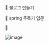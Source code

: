 
📃 블로그 만들기 

📌 spring 주특기 입문

📌 

![image](https://user-images.githubusercontent.com/35902293/184717656-9114821e-84d1-4a1a-973a-54a3627ae8ea.png)


